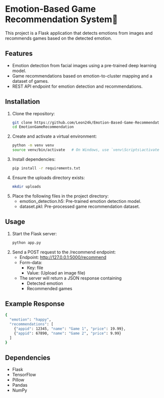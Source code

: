 # Emotion-Based Game Recommendation System🤗

This project is a Flask application that detects emotions from images and recommends games based on the detected emotion.

## Features
- Emotion detection from facial images using a pre-trained deep learning model.
- Game recommendations based on emotion-to-cluster mapping and a dataset of games.
- REST API endpoint for emotion detection and recommendations.

## Installation

1. Clone the repository:
   ```bash
   git clone https://github.com/Leon24k/Emotion-Based-Game-Recommendation-System.git
   cd EmotionGameRecommendation
   ```
2. Create and activate a virtual environment:
    ```bash
    python -m venv venv
    source venv/bin/activate   # On Windows, use `venv\Scripts\activate`
    ```
3. Install dependencies:
    ```bash
   pip install -r requirements.txt
    ```
4. Ensure the uploads directory exists:
    ```bash
    mkdir uploads
    ```
5. Place the following files in the project directory:
   - emotion_detection.h5: Pre-trained emotion detection model.
   - dataset.pkl: Pre-processed game recommendation dataset.

## Usage
1. Start the Flask server:
    ```bash
   python app.py
    ```
2. Send a POST request to the /recommend endpoint:
   - Endpoint: http://127.0.0.1:5000/recommend
   - Form-data:
      - Key: file
      - Value: (Upload an image file)
   - The server will return a JSON response containing
     - Detected emotion
     - Recommended games

## Example Response
```bash
{
  "emotion": "happy",
  "recommendations": [
    {"appid": 12345, "name": "Game 1", "price": 19.99},
    {"appid": 67890, "name": "Game 2", "price": 9.99}
  ]
}
```
## Dependencies
- Flask
- TensorFlow
- Pillow
- Pandas
- NumPy